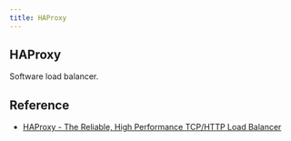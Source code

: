```yaml
---
title: HAProxy
---
```


## HAProxy
Software load balancer.

## Reference
* [HAProxy \- The Reliable, High Performance TCP/HTTP Load Balancer](http://www.haproxy.org/)
